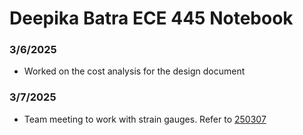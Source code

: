# Deepika Batra ECE 445 Notebook
### 3/6/2025
* Worked on the cost analysis for the design document

### 3/7/2025
* Team meeting to work with strain gauges. Refer to [250307](https://github.com/jpadi4/ECE-445-Notebook/blob/main/Team%20Meetings/250307.md)
